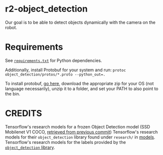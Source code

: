 # r2-object_detection

Our goal is to be able to detect objects dynamically with the camera on the robot.

# Requirements
See [`requirements.txt`](./requirements.txt) for Python dependencies.

Additionally, install Protobuf for your system and run:
`protoc object_detection/protos/*.proto --python_out=.`

To install protobuf, [go here](https://github.com/protocolbuffers/protobuf/releases), download the appropriate zip for your OS (not language necessarily), unzip it to a folder, and set your PATH to also point to the bin.

# CREDITS
Tensorflow's research models for a frozen Object Detection model (SSD Mobilenet V1 COCO, [retrieved from previous commit](https://github.com/tensorflow/models/blob/d41fc8f4437e585656ac50a2d73bcc8146e05579/research/object_detection/g3doc/detection_model_zoo.md))
Tensorflow's research models for their `object_detection` library found under `research/` in [models](https://github.com/tensorflow/models/tree/master/research/object_detection).
Tensorflow's research models for the labels provided by the [`object_detection` library](https://github.com/tensorflow/models/blob/master/research/object_detection/data/mscoco_label_map.pbtxt).
